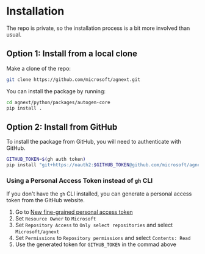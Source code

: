 # Installation

The repo is private, so the installation process is a bit more involved than usual.

## Option 1: Install from a local clone

Make a clone of the repo:

```sh
git clone https://github.com/microsoft/agnext.git
```

You can install the package by running:

```sh
cd agnext/python/packages/autogen-core
pip install .
```

## Option 2: Install from GitHub

To install the package from GitHub, you will need to authenticate with GitHub.

```sh
GITHUB_TOKEN=$(gh auth token)
pip install "git+https://oauth2:$GITHUB_TOKEN@github.com/microsoft/agnext.git#subdirectory=python/packages/autogen-core"
```

### Using a Personal Access Token instead of `gh` CLI

If you don't have the `gh` CLI installed, you can generate a personal access token from the GitHub website.

1. Go to [New fine-grained personal access token](https://github.com/settings/personal-access-tokens/new)
2. Set `Resource Owner` to `Microsoft`
3. Set `Repository Access` to `Only select repositories` and select `Microsoft/agnext`
4. Set `Permissions` to `Repository permissions` and select `Contents: Read`
5. Use the generated token for `GITHUB_TOKEN` in the commad above
